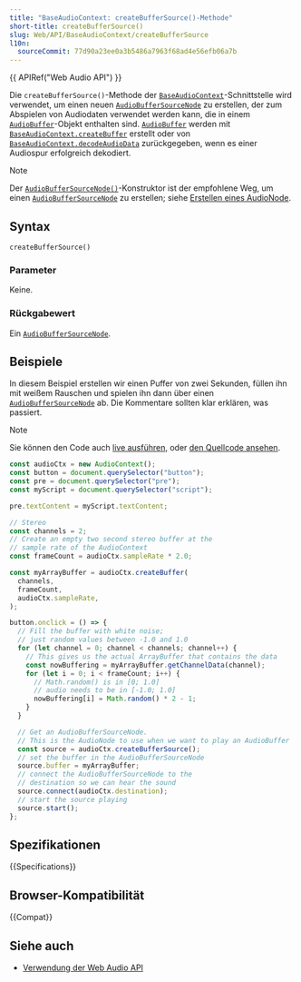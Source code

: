 ```yaml
---
title: "BaseAudioContext: createBufferSource()-Methode"
short-title: createBufferSource()
slug: Web/API/BaseAudioContext/createBufferSource
l10n:
  sourceCommit: 77d90a23ee0a3b5486a7963f68ad4e56efb06a7b
---
```


{{ APIRef("Web Audio API") }}

Die `createBufferSource()`-Methode der [`BaseAudioContext`](/de/docs/Web/API/BaseAudioContext)-Schnittstelle wird verwendet, um einen neuen [`AudioBufferSourceNode`](/de/docs/Web/API/AudioBufferSourceNode) zu erstellen, der zum Abspielen von Audiodaten verwendet werden kann, die in einem [`AudioBuffer`](/de/docs/Web/API/AudioBuffer)-Objekt enthalten sind. [`AudioBuffer`](/de/docs/Web/API/AudioBuffer) werden mit [`BaseAudioContext.createBuffer`](/de/docs/Web/API/BaseAudioContext/createBuffer) erstellt oder von [`BaseAudioContext.decodeAudioData`](/de/docs/Web/API/BaseAudioContext/decodeAudioData) zurückgegeben, wenn es einer Audiospur erfolgreich dekodiert.

> [!NOTE]
> Der [`AudioBufferSourceNode()`](/de/docs/Web/API/AudioBufferSourceNode/AudioBufferSourceNode)-Konstruktor ist der empfohlene Weg, um einen [`AudioBufferSourceNode`](/de/docs/Web/API/AudioBufferSourceNode) zu erstellen; siehe
> [Erstellen eines AudioNode](/de/docs/Web/API/AudioNode#creating_an_audionode).

## Syntax

```js-nolint
createBufferSource()
```

### Parameter

Keine.

### Rückgabewert

Ein [`AudioBufferSourceNode`](/de/docs/Web/API/AudioBufferSourceNode).

## Beispiele

In diesem Beispiel erstellen wir einen Puffer von zwei Sekunden, füllen ihn mit weißem Rauschen und spielen ihn dann über einen [`AudioBufferSourceNode`](/de/docs/Web/API/AudioBufferSourceNode) ab. Die Kommentare sollten klar erklären, was passiert.

> [!NOTE]
> Sie können den Code auch [live ausführen](https://mdn.github.io/webaudio-examples/audio-buffer/),
> oder [den Quellcode ansehen](https://github.com/mdn/webaudio-examples/blob/main/audio-buffer/index.html).

```js
const audioCtx = new AudioContext();
const button = document.querySelector("button");
const pre = document.querySelector("pre");
const myScript = document.querySelector("script");

pre.textContent = myScript.textContent;

// Stereo
const channels = 2;
// Create an empty two second stereo buffer at the
// sample rate of the AudioContext
const frameCount = audioCtx.sampleRate * 2.0;

const myArrayBuffer = audioCtx.createBuffer(
  channels,
  frameCount,
  audioCtx.sampleRate,
);

button.onclick = () => {
  // Fill the buffer with white noise;
  // just random values between -1.0 and 1.0
  for (let channel = 0; channel < channels; channel++) {
    // This gives us the actual ArrayBuffer that contains the data
    const nowBuffering = myArrayBuffer.getChannelData(channel);
    for (let i = 0; i < frameCount; i++) {
      // Math.random() is in [0; 1.0]
      // audio needs to be in [-1.0; 1.0]
      nowBuffering[i] = Math.random() * 2 - 1;
    }
  }

  // Get an AudioBufferSourceNode.
  // This is the AudioNode to use when we want to play an AudioBuffer
  const source = audioCtx.createBufferSource();
  // set the buffer in the AudioBufferSourceNode
  source.buffer = myArrayBuffer;
  // connect the AudioBufferSourceNode to the
  // destination so we can hear the sound
  source.connect(audioCtx.destination);
  // start the source playing
  source.start();
};
```

## Spezifikationen

{{Specifications}}

## Browser-Kompatibilität

{{Compat}}

## Siehe auch

- [Verwendung der Web Audio API](/de/docs/Web/API/Web_Audio_API/Using_Web_Audio_API)
